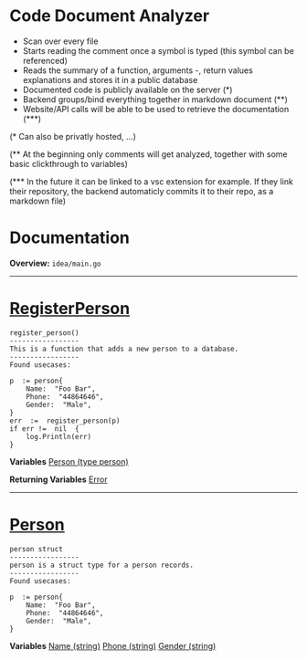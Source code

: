 # Code Document Analyzer

- Scan over every file
- Starts reading the comment once a symbol is typed (this symbol can be referenced)
- Reads the summary of a function, arguments -, return values explanations and stores it in a public database
- Documented code is publicly available on the server (*)
- Backend groups/bind everything together in markdown document (**)
- Website/API calls will be able to be used to retrieve the documentation (***)

(* Can also be privatly hosted, ...)

(** At the beginning only comments will get analyzed, together with some basic 
clickthrough to variables)

(*** In the future it can be linked to a vsc extension for example.
If they link their repository, the backend automaticly commits it to their repo,
as a markdown file)


# Documentation

 **Overview:**
 `idea/main.go`
<hr></hr>

# **[RegisterPerson](RegisterPerson)**

```
register_person()
-----------------
This is a function that adds a new person to a database.
-----------------
Found usecases:

p  := person{
	Name:  "Foo Bar",
	Phone:  "44864646",
	Gender:  "Male",
}
err  :=  register_person(p)
if err !=  nil  {
	log.Println(err)
}

```
**Variables**
[Person (type person)](#Person)

**Returning Variables**
[Error](error.readme)

<hr></hr>

# **[Person](Person)**
```
person struct
-----------------
person is a struct type for a person records.
-----------------
Found usecases:

p  := person{
	Name:  "Foo Bar",
	Phone:  "44864646",
	Gender:  "Male",
}
```
**Variables**
[Name (string)](Name.readme)
[Phone (string)](Phone.readme)
[Gender (string)](Gender.readme)
